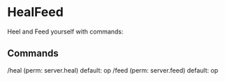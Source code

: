 # HealFeed
Heel and Feed yourself with commands:
## Commands
  /heal (perm: server.heal) default: op
  /feed (perm: server.feed) default: op
